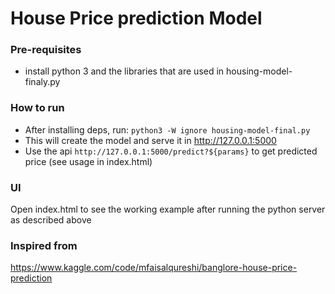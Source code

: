 # House Price prediction Model

### Pre-requisites

- install python 3 and the libraries that are used in housing-model-finaly.py


### How to run

- After installing deps, run: `python3 -W ignore housing-model-final.py`
- This will create the model and serve it in http://127.0.0.1:5000
- Use the api `http://127.0.0.1:5000/predict?${params}` to get predicted price (see usage in index.html)

### UI

Open index.html to see the working example after running the python server as described above

### Inspired from

https://www.kaggle.com/code/mfaisalqureshi/banglore-house-price-prediction